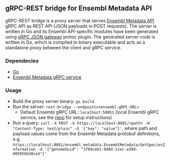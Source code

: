 ## gRPC-REST bridge for Ensembl Metadata API

gRPC-REST bridge is a proxy server that serves [Ensembl Metadata API](https://github.com/Ensembl/ensembl-metadata-service) gRPC API as REST API (JSON payloads in POST requests). The server is written in Go and its Ensembl API-specific modules have been generated using [gRPC JSON gateway](https://github.com/grpc-ecosystem/grpc-gateway/tree/main) protoc plugin. The generated server code is written in Go, wihch is compiled to binary executable and acts as a standalone proxy between the client and gRPC service.

### Dependecies

-   [Go](https://go.dev/doc/install)
-   [Ensembl Metadata gRPC service](https://github.com/Ensembl/ensembl-metadata-service)

### Usage

-   Build the proxy server binary: `go build`
-   Run the server: `rest-bridge --endpoint=<ensembl-gRPC-URL>`
    -   Default Ensembl gRPC URL: `localhost:50051` (local Ensembl gRPC service, see the [repo](https://github.com/Ensembl/ensembl-metadata-service) for setup instructions)
-   Run a query: `curl -X POST -k https://localhost:8081/<path> -H "Content-Type: text/plain" -d '{"key": "value"}'`,
    where path and payload values come from the Ensembl Metadata protobuf definitions, e.g. `https://localhost:8081/ensembl_metadata.EnsemblMetadata/GetSpeciesInformation -d '{"genomeUuid": "3704ceb1-948d-11ec-a39d-005056b38ce3"}'`
